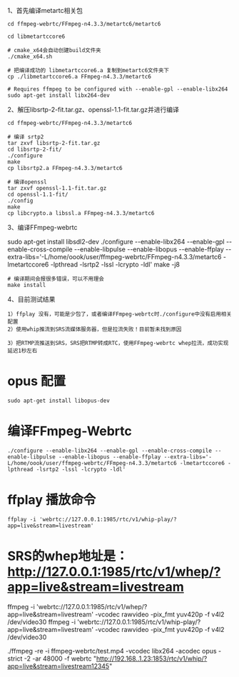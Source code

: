 1、首先编译metartc相关包

    cd ffmpeg-webrtc/FFmpeg-n4.3.3/metartc6/metartc6
    
    cd libmetartccore6
    
    # cmake_x64会自动创建build文件夹
    ./cmake_x64.sh
    
    # 把编译成功的 libmetartccore6.a 复制到metartc6文件夹下
    cp ./libmetartccore6.a FFmpeg-n4.3.3/metartc6

    # Requires ffmpeg to be configured with --enable-gpl --enable-libx264
    sudo apt-get install libx264-dev

2、解压libsrtp-2-fit.tar.gz、openssl-1.1-fit.tar.gz并进行编译

    cd ffmpeg-webrtc/FFmpeg-n4.3.3/metartc6
    
    # 编译 srtp2
    tar zxvf libsrtp-2-fit.tar.gz
    cd libsrtp-2-fit/
    ./configure 
    make
    cp libsrtp2.a FFmpeg-n4.3.3/metartc6
    
    # 编译openssl
    tar zxvf openssl-1.1-fit.tar.gz
    cd openssl-1.1-fit/
    ./config
    make
    cp libcrypto.a libssl.a FFmpeg-n4.3.3/metartc6

3、编译FFmpeg-webrtc    

   sudo apt-get install libsdl2-dev
    ./configure --enable-libx264 --enable-gpl --enable-cross-compile --enable-libpulse --enable-libopus --enable-ffplay --extra-libs='-L/home/oook/user/ffmpeg-webrtc/FFmpeg-n4.3.3/metartc6 -lmetartccore6 -lpthread -lsrtp2 -lssl -lcrypto -ldl'
    make -j8
    
    # 编译期间会报很多错误，可以不用理会
    make install

4、目前测试结果

    1）ffplay 没有，可能是少包了，或者编译FFmpeg-webrtc时./configure中没有启用相关配置
    2）使用whip推流到SRS流媒体服务器，但是拉流失败！目前暂未找到原因
    
    3）把RTMP流推送到SRS，SRS把RTMP转成RTC，使用FFmpeg-webrtc whep拉流，成功实现延迟1秒左右
# opus 配置
    sudo apt-get install libopus-dev
    
# 编译FFmpeg-Webrtc
    ./configure --enable-libx264 --enable-gpl --enable-cross-compile --enable-libpulse --enable-libopus --enable-ffplay --extra-libs='-L/home/oook/user/ffmpeg-webrtc/FFmpeg-n4.3.3/metartc6 -lmetartccore6 -lpthread -lsrtp2 -lssl -lcrypto -ldl'

# ffplay 播放命令
    ffplay -i 'webrtc://127.0.0.1:1985/rtc/v1/whip-play/?app=live&stream=livestream'
# SRS的whep地址是：http://127.0.0.1:1985/rtc/v1/whep/?app=live&stream=livestream
ffmpeg -i 'webrtc://127.0.0.1:1985/rtc/v1/whep/?app=live&stream=livestream' -vcodec rawvideo -pix_fmt yuv420p -f v4l2 /dev/video30
ffmpeg -i 'webrtc://127.0.0.1:1985/rtc/v1/whip-play/?app=live&stream=livestream' -vcodec rawvideo -pix_fmt yuv420p -f v4l2 /dev/video30

./ffmpeg -re -i ffmpeg-webrtc/test.mp4 -vcodec libx264 -acodec opus -strict -2 -ar 48000 -f webrtc "http://192.168..1.23:1853/rtc/v1/whip/?app=live&stream=livestream12345"
